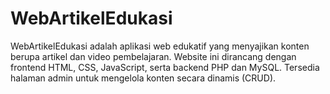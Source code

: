 # WebArtikelEdukasi
 WebArtikelEdukasi adalah aplikasi web edukatif yang menyajikan konten berupa artikel dan video pembelajaran. Website ini dirancang dengan frontend HTML, CSS, JavaScript, serta backend PHP dan MySQL. Tersedia halaman admin untuk mengelola konten secara dinamis (CRUD).
